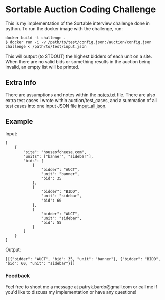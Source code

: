 <h1> Sortable Auction Coding Challenge </h1>
This is my implementation of the Sortable interview challenge done in python. To run the docker image with the challenge, run:

~~~
docker build -t challenge .
$ docker run -i -v /path/to/test/config.json:/auction/config.json challenge < /path/to/test/input.json 
~~~

This will output (to STDOUT) the highest bidders of each unit on a site. When there are no valid bids or something results in the auction being invalid, an empty list will be printed.

<h2> Extra Info </h2>

There are assumptions and notes within the [notes.txt](https://github.com/pattybardo/auction-challenge-master/blob/main/notes.txt) file. There are also extra test cases I wrote within auction/test_cases, and a summation of all test cases into one input JSON file [input_all.json](https://github.com/pattybardo/auction-challenge-master/blob/main/auction/input_all.json). 

<h2>Example </h2> 

Input:

~~~
[
    {
        "site": "houseofcheese.com",
        "units": ["banner", "sidebar"],
        "bids": [
            {
                "bidder": "AUCT",
                "unit": "banner",
                "bid": 35
            },
            {
                "bidder": "BIDD",
                "unit": "sidebar",
                "bid": 60
            },
            {
                "bidder": "AUCT",
                "unit": "sidebar",
                "bid": 55
            }
        ]
    }
]
~~~

Output:

~~~
[[{"bidder": "AUCT", "bid": 35, "unit": "banner"}, {"bidder": "BIDD", "bid": 60, "unit": "sidebar"}]]
~~~

<h3> Feedback </h3>
Feel free to shoot me a message at patryk.bardo@gmail.com or call me if you'd like to discuss my implementation or have any questions!
